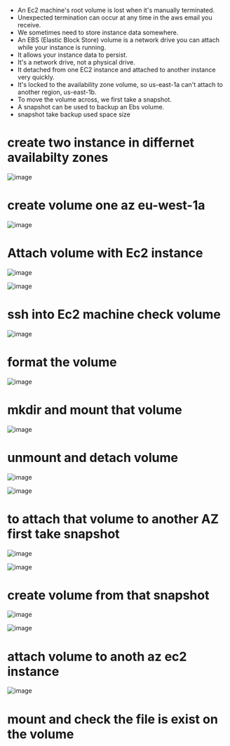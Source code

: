 *   An Ec2 machine's root volume is lost when it's manually terminated.
*   Unexpected termination can occur at any time in the aws email you receive.
*   We sometimes need to store instance data somewhere.
*   An EBS (Elastic Block Store) volume is a network drive you can attach while your instance is running.
*   It allows your instance data to persist.
*   It's a network drive, not a physical drive.
*   It detached from one EC2 instance and attached to another instance very quickly.
*   It's locked to the availability zone volume, so us-east-1a can't attach to another region, us-east-1b.
*   To move the volume across, we first take a snapshot.
*   A snapshot can be used to backup an Ebs volume.  
*   snapshot take backup used space size 

# create two instance in differnet availabilty zones

![image](https://user-images.githubusercontent.com/42309948/147824414-311e8e10-1212-4eb5-ac13-f8b7f7b2a7cd.png)

# create volume one az eu-west-1a

![image](https://user-images.githubusercontent.com/42309948/147824849-5d877aa4-0709-4d3e-a521-e2058aac37d5.png)

# Attach volume with Ec2 instance 

![image](https://user-images.githubusercontent.com/42309948/147825939-5b3e603c-e8ff-4d18-9e10-d90334a2d873.png)

![image](https://user-images.githubusercontent.com/42309948/147826094-af3c9c6c-f631-49d5-94eb-4d78b07aa196.png)

# ssh into Ec2 machine check volume

![image](https://user-images.githubusercontent.com/42309948/147826379-f906cbaf-0c27-4074-8c12-b3905fcc0a03.png)

# format the volume

![image](https://user-images.githubusercontent.com/42309948/147826561-af379e05-4e4b-4672-9bde-24f2c35f0f03.png)

# mkdir and mount that volume

![image](https://user-images.githubusercontent.com/42309948/147826713-f3a9f7d8-7df4-4eaa-9141-ad69e17e891b.png)

# unmount and detach volume

![image](https://user-images.githubusercontent.com/42309948/147827138-8798038d-bdb0-4d90-b4a7-23fedec2efcb.png)

![image](https://user-images.githubusercontent.com/42309948/147827671-ad00f397-382a-446b-ae9c-84ecd0188085.png)

# to attach that volume to another AZ first take snapshot

![image](https://user-images.githubusercontent.com/42309948/147827840-9bb97107-46ed-4703-bf8a-e83f7637c0dc.png)

![image](https://user-images.githubusercontent.com/42309948/147828087-bcd42e7a-aa01-4959-91b2-24943ece4cad.png)

# create volume from that snapshot

![image](https://user-images.githubusercontent.com/42309948/147829550-e472ff0f-cea5-44b1-99f4-c1fc8ebaa824.png)

![image](https://user-images.githubusercontent.com/42309948/147829654-a2057321-6e44-453d-90e7-34c4d237264b.png)

# attach volume to anoth az ec2 instance

![image](https://user-images.githubusercontent.com/42309948/147829759-10a6b693-a594-4405-a880-550915a6ef94.png)

# mount and check the file is exist on the volume
















